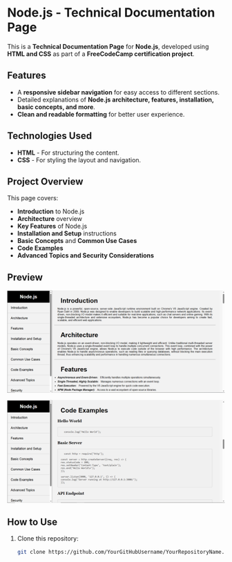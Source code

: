 # Node.js - Technical Documentation Page

This is a **Technical Documentation Page** for **Node.js**, developed using **HTML and CSS** as part of a **FreeCodeCamp certification project**.

## Features
- A **responsive sidebar navigation** for easy access to different sections.
- Detailed explanations of **Node.js architecture, features, installation, basic concepts, and more**.
- **Clean and readable formatting** for better user experience.

## Technologies Used
- **HTML** - For structuring the content.
- **CSS** - For styling the layout and navigation.

## Project Overview
This page covers:
- **Introduction** to Node.js
- **Architecture** overview
- **Key Features** of Node.js
- **Installation and Setup** instructions
- **Basic Concepts** and **Common Use Cases**
- **Code Examples**
- **Advanced Topics and Security Considerations**

## Preview

![Technical Documentation Page Screenshot](screenshots/Screenshot1.png)

![Technical Documentation Page Screenshot](screenshots/Screenshot2.png)

## How to Use
1. Clone this repository:
   ```sh
   git clone https://github.com/YourGitHubUsername/YourRepositoryName.git
